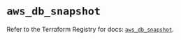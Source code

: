 # `aws_db_snapshot`

Refer to the Terraform Registry for docs: [`aws_db_snapshot`](https://registry.terraform.io/providers/hashicorp/aws/6.14.0/docs/resources/db_snapshot).
